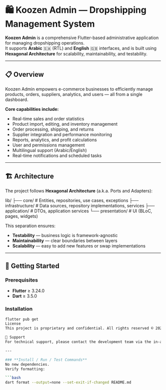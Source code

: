 # 🛍️ Koozen Admin — Dropshipping Management System

**Koozen Admin** is a comprehensive Flutter-based administrative application for managing dropshipping operations.  
It supports **Arabic** 🇸🇦 (RTL) and **English** 🇬🇧 interfaces, and is built using **Hexagonal Architecture** for scalability, maintainability, and testability.

---

## 📋 Overview

Koozen Admin empowers e-commerce businesses to efficiently manage products, orders, suppliers, analytics, and users — all from a single dashboard.

**Core capabilities include:**
- Real-time sales and order statistics
- Product import, editing, and inventory management
- Order processing, shipping, and returns
- Supplier integration and performance monitoring
- Reports, analytics, and profit calculations
- User and permissions management
- Multilingual support (Arabic/English)
- Real-time notifications and scheduled tasks

---

## 🏗 Architecture

The project follows **Hexagonal Architecture** (a.k.a. Ports and Adapters):

lib/ 
├── core/ # Entities, repositories, use cases, exceptions 
├── infrastructure/ # Data sources, repository implementations, services 
├── application/ # DTOs, application services 
└── presentation/ # UI (BLoC, pages, widgets)


This separation ensures:
- **Testability** — business logic is framework-agnostic
- **Maintainability** — clear boundaries between layers
- **Scalability** — easy to add new features or swap implementations

---

## 🚀 Getting Started

### Prerequisites
- **Flutter** ≥ 3.24.0
- **Dart** ≥ 3.5.0

### Installation
```bash
flutter pub get
License
This project is proprietary and confidential. All rights reserved © 2025 Koozen.

📧 Support
For technical support, please contact the development team via the in-app support system or email: support@koozen.com

---

### **Install / Run / Test Commands**
No new dependencies.  
Verify formatting:

```bash
dart format --output=none --set-exit-if-changed README.md

